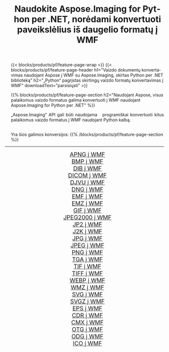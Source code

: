 ﻿---
title: Naudokite Aspose.Imaging for Python per .NET, norėdami konvertuoti paveikslėlius iš daugelio formatų į WMF 
weight: 3920
url: /lt/python-net/conversion/to/wmf 
lang: lt
langdirlevel: 2
locales: zh-hans,ja,it,ru,de,es,fr,nl,id,lt,pl,pt,vi,tr,ko,zh-hant,ar,hi,th,sv,cs,uk,he
description: Galite naudoti Aspose.Imaging for Python per .NET biblioteką, norėdami konvertuoti iš įvairių formatų į WMF
---

{{< blocks/products/pf/feature-page-wrap >}}
{{< blocks/products/pf/feature-page-header h1="Vaizdo dokumentų konvertavimas naudojant Aspose į WMF su Aspose.Imaging, skirtas Python per .NET biblioteką" h2="„Python“ pagrįstas skirtingų vaizdo formatų konvertavimas į WMF" downloadText="parsisiųsti" >}}


{{% blocks/products/pf/feature-page-section  h2="Naudojant Aspose, visus palaikomus vaizdo formatus galima konvertuoti į WMF naudojant Aspose.Imaging for Python per .NET" %}}
<p align=justify>„Aspose.Imaging“ API gali būti naudojama   programiškai konvertuoti kitus palaikomus vaizdo formatus į WMF naudojant Python kalbą.</p>
<br/>
Yra šios galimos konversijos:
{{% /blocks/products/pf/feature-page-section %}}
<div class="container-fluid productfamilypage bg-gray">
    <div class="convertypes bg-gray agp-content section">
        <div class="container">
		<hr style="margin-left:-20px;"/>
		<div class="row other-converters" style="gap: 10px;font-size: 19px;text-align:center;">
		    <div class='col-md-2 other-converter remove-lp remove-rp'><a href="/imaging/lt/python-net/conversion/apng-to-wmf" style="padding:15px;">APNG į WMF</a></div>
<div class='col-md-2 other-converter remove-lp remove-rp'><a href="/imaging/lt/python-net/conversion/bmp-to-wmf" style="padding:15px;">BMP į WMF</a></div>
<div class='col-md-2 other-converter remove-lp remove-rp'><a href="/imaging/lt/python-net/conversion/dib-to-wmf" style="padding:15px;">DIB į WMF</a></div>
<div class='col-md-2 other-converter remove-lp remove-rp'><a href="/imaging/lt/python-net/conversion/dicom-to-wmf" style="padding:15px;">DICOM į WMF</a></div>
<div class='col-md-2 other-converter remove-lp remove-rp'><a href="/imaging/lt/python-net/conversion/djvu-to-wmf" style="padding:15px;">DJVU į WMF</a></div>
<div class='col-md-2 other-converter remove-lp remove-rp'><a href="/imaging/lt/python-net/conversion/dng-to-wmf" style="padding:15px;">DNG į WMF</a></div>
<div class='col-md-2 other-converter remove-lp remove-rp'><a href="/imaging/lt/python-net/conversion/emf-to-wmf" style="padding:15px;">EMF į WMF</a></div>
<div class='col-md-2 other-converter remove-lp remove-rp'><a href="/imaging/lt/python-net/conversion/emz-to-wmf" style="padding:15px;">EMZ į WMF</a></div>
<div class='col-md-2 other-converter remove-lp remove-rp'><a href="/imaging/lt/python-net/conversion/gif-to-wmf" style="padding:15px;">GIF į WMF</a></div>
<div class='col-md-2 other-converter remove-lp remove-rp'><a href="/imaging/lt/python-net/conversion/jpeg2000-to-wmf" style="padding:15px;">JPEG2000 į WMF</a></div>
<div class='col-md-2 other-converter remove-lp remove-rp'><a href="/imaging/lt/python-net/conversion/jp2-to-wmf" style="padding:15px;">JP2 į WMF</a></div>
<div class='col-md-2 other-converter remove-lp remove-rp'><a href="/imaging/lt/python-net/conversion/j2k-to-wmf" style="padding:15px;">J2K į WMF</a></div>
<div class='col-md-2 other-converter remove-lp remove-rp'><a href="/imaging/lt/python-net/conversion/jpg-to-wmf" style="padding:15px;">JPG į WMF</a></div>
<div class='col-md-2 other-converter remove-lp remove-rp'><a href="/imaging/lt/python-net/conversion/jpeg-to-wmf" style="padding:15px;">JPEG į WMF</a></div>
<div class='col-md-2 other-converter remove-lp remove-rp'><a href="/imaging/lt/python-net/conversion/png-to-wmf" style="padding:15px;">PNG į WMF</a></div>
<div class='col-md-2 other-converter remove-lp remove-rp'><a href="/imaging/lt/python-net/conversion/tga-to-wmf" style="padding:15px;">TGA į WMF</a></div>
<div class='col-md-2 other-converter remove-lp remove-rp'><a href="/imaging/lt/python-net/conversion/tif-to-wmf" style="padding:15px;">TIF į WMF</a></div>
<div class='col-md-2 other-converter remove-lp remove-rp'><a href="/imaging/lt/python-net/conversion/tiff-to-wmf" style="padding:15px;">TIFF į WMF</a></div>
<div class='col-md-2 other-converter remove-lp remove-rp'><a href="/imaging/lt/python-net/conversion/webp-to-wmf" style="padding:15px;">WEBP į WMF</a></div>
<div class='col-md-2 other-converter remove-lp remove-rp'><a href="/imaging/lt/python-net/conversion/wmz-to-wmf" style="padding:15px;">WMZ į WMF</a></div>
<div class='col-md-2 other-converter remove-lp remove-rp'><a href="/imaging/lt/python-net/conversion/svg-to-wmf" style="padding:15px;">SVG į WMF</a></div>
<div class='col-md-2 other-converter remove-lp remove-rp'><a href="/imaging/lt/python-net/conversion/svgz-to-wmf" style="padding:15px;">SVGZ į WMF</a></div>
<div class='col-md-2 other-converter remove-lp remove-rp'><a href="/imaging/lt/python-net/conversion/eps-to-wmf" style="padding:15px;">EPS į WMF</a></div>
<div class='col-md-2 other-converter remove-lp remove-rp'><a href="/imaging/lt/python-net/conversion/cdr-to-wmf" style="padding:15px;">CDR į WMF</a></div>
<div class='col-md-2 other-converter remove-lp remove-rp'><a href="/imaging/lt/python-net/conversion/cmx-to-wmf" style="padding:15px;">CMX į WMF</a></div>
<div class='col-md-2 other-converter remove-lp remove-rp'><a href="/imaging/lt/python-net/conversion/otg-to-wmf" style="padding:15px;">OTG į WMF</a></div>
<div class='col-md-2 other-converter remove-lp remove-rp'><a href="/imaging/lt/python-net/conversion/odg-to-wmf" style="padding:15px;">ODG į WMF</a></div>
<div class='col-md-2 other-converter remove-lp remove-rp'><a href="/imaging/lt/python-net/conversion/ico-to-wmf" style="padding:15px;">ICO į WMF</a></div>
                </div>
        </div>
    </div>
</div>
<br/>

